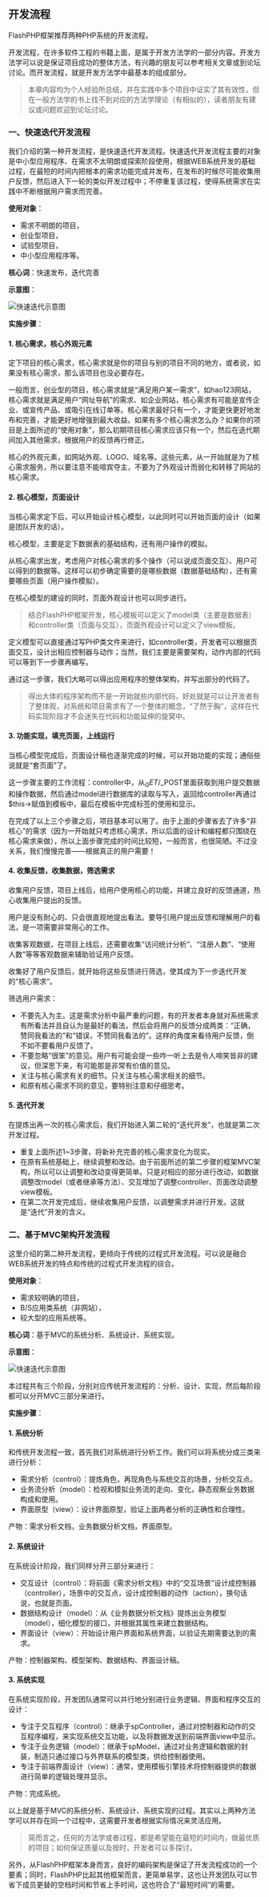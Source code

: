 ## 开发流程

FlashPHP框架推荐两种PHP系统的开发流程。

开发流程，在许多软件工程的书籍上面，是属于开发方法学的一部分内容。开发方法学可以说是保证项目成功的整体方法，有兴趣的朋友可以参考相关文章或到论坛讨论。而开发流程，就是开发方法学中最基本的组成部分。

>本章内容均为个人经验所总结，并在实践中多个项目中证实了其有效性，但在一般方法学的书上找不到对应的方法学理论（有相似的），读者朋友有建议或问题欢迎到论坛讨论。

### 一、快速迭代开发流程

我们介绍的第一种开发流程，是快速迭代开发流程。快速迭代开发流程主要的对象是中小型应用程序、在需求不太明朗或探索阶段使用，根据WEB系统开发的基础过程，在最短的时间内把根本的需求功能完成并发布，在发布的时候尽可能收集用户反馈，然后进入下一轮的类似开发过程中；不停重复该过程，使得系统需求在实践中不断根据用户需求而完善。

**使用对象**：

- 需求不明朗的项目，
- 创业型项目，
- 试验型项目，
- 中小型应用程序等。

**核心词**：快速发布，迭代完善

**示意图**：

![快速迭代示意图](images/7.jpg)

**实施步骤**：

#### 1. 核心需求，核心外观元素

定下项目的核心需求，核心需求就是你的项目与别的项目不同的地方，或者说，如果没有核心需求，那么该项目也没必要存在。

一般而言，创业型的项目，核心需求就是“满足用户某一需求”，如hao123网站，核心需求就是满足用户“网址导航”的需求、如企业网站，核心需求有可能是宣传企业、或宣传产品、或吸引在线订单等。核心需求最好只有一个，才能更快更好地发布和完善，才能更好地增强到最大收益。如果有多个核心需求怎么办？如果你的项目是上面所述的“使用对象”，那么初期项目核心需求应该只有一个，然后在迭代期间加入其他需求，根据用户的反馈再行修正。

核心的外观元素，如网站外观、LOGO、域名等。这些元素，从一开始就是为了核心需求服务，所以要注意不能喧宾夺主，不要为了外观设计而弱化和转移了网站的核心需求。

#### 2. 核心模型，页面设计

当核心需求定下后，可以开始设计核心模型，以此同时可以开始页面的设计（如果是团队开发的话）。

核心模型，主要是定下数据表的基础结构，还有用户操作的模拟。

从核心需求出发，考虑用户对核心需求的多个操作（可以说成页面交互）、用户可以得到的数据等。这样可以初步确定需要的是哪些数据（数据基础结构），还有需要哪些页面（用户操作模拟）。

在核心模型的建设的同时，页面外观设计也可以同步进行。

> 结合FlashPHP框架开发，核心模板可以定义了model类（主要是数据表）和controller类（页面与交互），页面外观设计可以定义了view模板。

定义模型可以直接通过写PHP类文件来进行，如controller类，开发者可以根据页面交互，设计出相应控制器与动作；当然，我们主要是需要架构，动作内部的代码可以等到下一步骤再编写。

通过这一步骤，我们大略可以得出应用程序的整体架构，并写出部分的代码了。

> 得出大体的程序架构而不是一开始就些内部代码，好处就是可以让开发者有了整体观，对系统和项目需求有了一个整体的概念，“了然于胸”，这样在代码实现阶段才不会迷失在代码和功能延伸的旋窝中。

#### 3. 功能实现，填充页面，上线运行

当核心模型完成后，页面设计稿也逐渐完成的时候，可以开始功能的实现；通俗些说就是“套页面”了。

这一步骤主要的工作流程：controller中，从$_GET/$_POST里面获取到用户提交数据和操作数据，然后通过model进行数据库的读取与写入，返回给controller再通过$this->赋值到模板中，最后在模板中完成标签的使用和显示。

在完成了以上三个步骤之后，项目基本可以用了。由于上面的步骤省去了许多“非核心”的需求（因为一开始就只考虑核心需求，所以后面的设计和编程都只围绕在核心需求来做），所以上面步骤完成的时间比较短，一般而言，也很简陋。不过没关系，我们慢慢完善——根据真正的用户需要！

#### 4. 收集反馈，收集数据，筛选需求

收集用户反馈，项目上线后，给用户使用核心的功能，并建立良好的反馈通道，热心收集用户提出的反馈。

用户是没有耐心的、只会很直观地提出看法。要导引用户提出反馈和理解用户的看法，是一项需要非常用心的工作。

收集客观数据，在项目上线后，还需要收集“访问统计分析”、“注册人数”、“使用人数”等等客观数据来辅助验证用户反馈。

收集好了用户反馈后，就开始将这些反馈进行筛选，使其成为下一步迭代开发的“核心需求”。

筛选用户需求：

- 不要先入为主。这是需求分析中最严重的问题，有的开发者本身就对系统需求有所看法并且自认为是最好的看法，然后会将用户的反馈分成两类：“正确，赞同我看法的”和“错误，不赞同我看法的”。这样的角度来看待用户反馈，倒不如不要看用户反馈了。
- 不要忽略“很笨”的意见。用户有可能会提一些咋一听上去是令人啼笑皆非的建议，但深思下来，有可能那是非常有价值的意见。
- 关注与核心需求有关的细节。只关注与核心需求相关的细节。
- 和原有核心需求不同的意见，要特别注意和仔细思考。

#### 5. 迭代开发

在提炼出再一次的核心需求后，我们开始进入第二轮的“迭代开发”，也就是第二次开发过程。

- 重复上面所述1~3步骤，将新补充完善的核心需求变化为现实。
- 在原有系统基础上，继续调整和改动。由于前面所述的第二步骤的框架MVC架构，所以可以让调整和改动变得更简单。只是对相应的部分进行改动，如数据调整改model（或者继承等方法）、交互增加了调整controller、页面改动调整view模板。
- 在第二次开发完成后，继续收集用户反馈，以调整需求并进行开发。这就是“迭代”开发的含义。

### 二、基于MVC架构开发流程

这里介绍的第二种开发流程，更倾向于传统的过程式开发流程。可以说是融合WEB系统开发的特点和传统的过程式开发流程的综合。

**使用对象**：

- 需求较明确的项目，
- B/S应用类系统（非网站），
- 较大型的应用系统等。

**核心词**：基于MVC的系统分析、系统设计、系统实现。

**示意图**：

![快速迭代示意图](images/8.jpg)

本过程共有三个阶段，分别对应传统开发流程的：分析、设计、实现，然后每阶段都可以分开MVC三部分来进行。

**实施步骤**：

#### 1. 系统分析

和传统开发流程一致，首先我们对系统进行分析工作。我们可以将系统分成三类来进行分析：

- 需求分析（control）：提炼角色，再现角色与系统交互的场景，分析交互点。
- 业务流分析（model）：检视和模拟业务流的走向、变化，静态观察业务数据构成和使用。
- 界面原型（view）：设计界面原型，验证上面两者分析的正确性和合理性。

产物：需求分析文档，业务数据分析文档，界面原型。

#### 2. 系统设计

在系统设计阶段，我们同样分开三部分来进行：

- 交互设计（control）：将前面《需求分析文档》中的“交互场景”设计成控制器（controller），场景中的交互点，设计成控制器的动作（action），换句话说，也就是页面。
- 数据结构设计（model）：从《业务数据分析文档》提炼出业务模型（model），细化模型的接口，并根据其属性来建立数据结构。
- 界面设计（view）：开始设计用户界面和系统界面，以验证先期需要达到的需求。

产物：控制器架构、模型架构、数据结构、界面设计稿。

#### 3. 系统实现

在系统实现阶段，开发团队通常可以并行地分别进行业务逻辑、界面和程序交互的设计：

- 专注于交互程序（control）：继承于spController，通过对控制器和动作的交互程序编程，来实现系统交互功能，以及将数据发送到前端界面view中显示。
- 专注于业务逻辑（model）：继承于spModel，通过对业务逻辑和数据的封装，制造只通过接口与外界联系的模型类，供给控制器使用。
- 专注于前端界面设计（view）：通常，使用模板引擎技术将控制器提供的数据进行简单的逻辑处理并显示。

产物：完成系统。

以上就是基于MVC的系统分析、系统设计、系统实现的过程。其实以上两种方法学可以并存在同一个过程中，这需要开发者根据实际情况来灵活应用。

> 简而言之，任何的方法学或者过程，都是希望能在最短的时间内，做最优质的项目；如何保证质量以及按时，开发者可以多探讨。

另外，从FlashPHP框架本身而言，良好的编码架构是保证了开发流程成功的一个要素；同时，FlashPHP比起其他框架而言，更简单易学，这也让开发团队可以节省下成员更替的空档时间和节省上手时间，这也符合了“最短时间”的需要。

